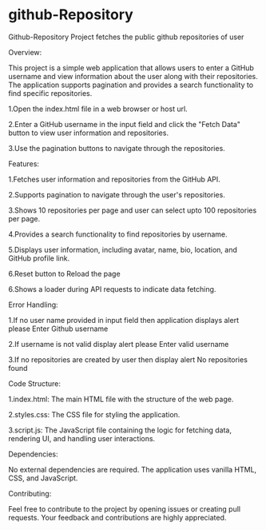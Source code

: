 # github-Repository
Github-Repository Project fetches the public github repositories of user

Overview:

This project is a simple web application that allows users to enter a GitHub username and view information about the user along with their repositories. The application supports pagination and provides a search functionality to find specific repositories.

1.Open the index.html file in a web browser or host url.

2.Enter a GitHub username in the input field and click the "Fetch Data" button to view user information and repositories.

3.Use the pagination buttons to navigate through the repositories.



Features:

1.Fetches user information and repositories from the GitHub API.

2.Supports pagination to navigate through the user's repositories.

3.Shows 10 repositories per page and user can select upto 100 repositories per page.

4.Provides a search functionality to find repositories by username.

5.Displays user information, including avatar, name, bio, location, and GitHub profile link.

6.Reset button to Reload the page

6.Shows a loader during API requests to indicate data fetching.

Error Handling:

1.If no user name provided in input field then application displays alert please Enter Github username

2.If username is not valid display alert please Enter valid username

3.If no repositories are created by user then display alert No repositories found

Code Structure:

1.index.html: The main HTML file with the structure of the web page.

2.styles.css: The CSS file for styling the application.

3.script.js: The JavaScript file containing the logic for fetching data, rendering UI, and handling user interactions.

Dependencies:

No external dependencies are required. The application uses vanilla HTML, CSS, and JavaScript.

Contributing:

Feel free to contribute to the project by opening issues or creating pull requests. Your feedback and contributions are highly appreciated.

